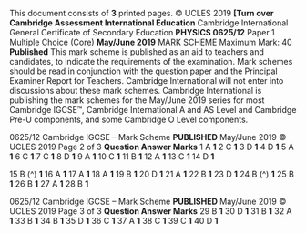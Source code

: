 This document consists of **3** printed pages. © UCLES 2019 **[Turn over Cambridge Assessment International Education** Cambridge International General Certificate of Secondary Education **PHYSICS 0625/12** Paper 1 Multiple Choice (Core) **May/June 2019** MARK SCHEME Maximum Mark: 40 **Published** This mark scheme is published as an aid to teachers and candidates, to indicate the requirements of the examination. Mark schemes should be read in conjunction with the question paper and the Principal Examiner Report for Teachers. Cambridge International will not enter into discussions about these mark schemes. Cambridge International is publishing the mark schemes for the May/June 2019 series for most Cambridge IGCSE™, Cambridge International A and AS Level and Cambridge Pre-U components, and some Cambridge O Level components. 


0625/12 Cambridge IGCSE – Mark Scheme **PUBLISHED** May/June 2019 © UCLES 2019 Page 2 of 3 **Question Answer Marks** 1 A **1** 2 C **1** 3 D **1** 4 D **1** 5 A **1** 6 C **1** 7 C **1** 8 D **1** 9 A **1** 10 C **1** 11 B **1** 12 A **1** 13 C **1** 14 D **1** 

15 B (^) **1** 16 A **1** 17 A **1** 18 A **1** 19 B **1** 20 D **1** 21 A **1** 22 B **1** 23 D **1** 24 B (^) **1** 25 B **1** 26 B **1** 27 A **1** 28 B **1** 


0625/12 Cambridge IGCSE – Mark Scheme **PUBLISHED** May/June 2019 © UCLES 2019 Page 3 of 3 **Question Answer Marks** 29 B **1** 30 D **1** 31 B **1** 32 A **1** 33 B **1** 34 B **1** 35 D **1** 36 C **1** 37 A **1** 38 C **1** 39 C **1** 40 D **1** 



